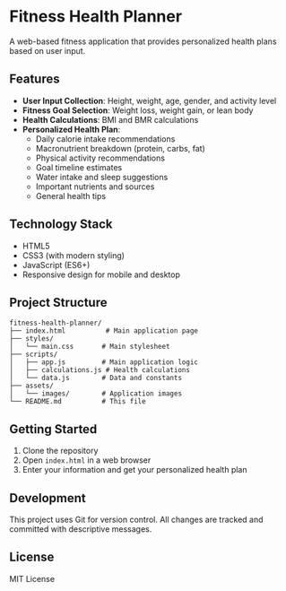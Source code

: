 # Fitness Health Planner

A web-based fitness application that provides personalized health plans based on user input.

## Features

- **User Input Collection**: Height, weight, age, gender, and activity level
- **Fitness Goal Selection**: Weight loss, weight gain, or lean body
- **Health Calculations**: BMI and BMR calculations
- **Personalized Health Plan**: 
  - Daily calorie intake recommendations
  - Macronutrient breakdown (protein, carbs, fat)
  - Physical activity recommendations
  - Goal timeline estimates
  - Water intake and sleep suggestions
  - Important nutrients and sources
  - General health tips

## Technology Stack

- HTML5
- CSS3 (with modern styling)
- JavaScript (ES6+)
- Responsive design for mobile and desktop

## Project Structure

```
fitness-health-planner/
├── index.html          # Main application page
├── styles/
│   └── main.css       # Main stylesheet
├── scripts/
│   ├── app.js         # Main application logic
│   ├── calculations.js # Health calculations
│   └── data.js        # Data and constants
├── assets/
│   └── images/        # Application images
└── README.md          # This file
```

## Getting Started

1. Clone the repository
2. Open `index.html` in a web browser
3. Enter your information and get your personalized health plan

## Development

This project uses Git for version control. All changes are tracked and committed with descriptive messages.

## License

MIT License
